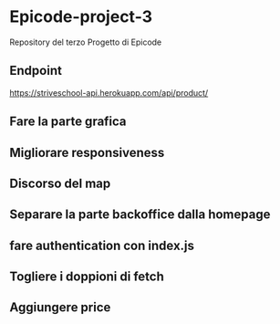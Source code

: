 # Epicode-project-3
Repository del terzo Progetto di Epicode

## Endpoint
https://striveschool-api.herokuapp.com/api/product/

## Fare la parte grafica

## Migliorare responsiveness

## Discorso del map

## Separare la parte backoffice dalla homepage

## fare authentication con index.js

## Togliere i doppioni di fetch

## Aggiungere price